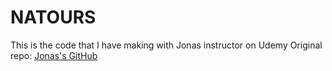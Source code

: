 # NATOURS

This is the code that I have making with Jonas instructor on Udemy
Original repo: [Jonas's GitHub](https://github.com/jonasschmedtmann/advanced-css-course/tree/master/Natours/starter)
